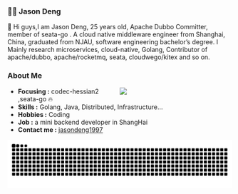 
###  :man_technologist:  Jason Deng

👋 Hi guys,I am Jason Deng, 25 years old, Apache Dubbo Committer, member of seata-go . A cloud native middleware engineer from Shanghai, China, graduated from NJAU, software engineering bachelor’s degree. I Mainly research microservices, cloud-native, Golang, Contributor of apache/dubbo, apache/rocketmq, seata, cloudwego/kitex and so on.

### About Me

<img width="50%" align="right" src="https://github-readme-stats.vercel.app/api?username=jasondeng1997
&show_icons=true&theme=dark&bg_color=30,e96443,904e95&title_color=fff&text_color=fff" />
</html>

-  **Focusing :** codec-hessian2 ,seata-go :fire: 
-  **Skills :** Golang, Java, Distributed, Infrastructure...
-  **Hobbies :** Coding
-  **Job :** a mini backend developer in ShangHai
-  **Contact me :** [jasondeng1997](mailto:15301580353@163.com)

![ ](https://raw.githubusercontent.com/hoochanlon/hoochanlon/master/assets/github-contribution-grid-snake.svg)
